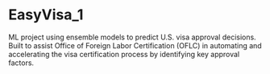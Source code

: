 # EasyVisa_1
ML project using ensemble models to predict U.S. visa approval decisions. Built to assist  Office of Foreign Labor Certification (OFLC) in automating and accelerating the visa certification process by identifying key approval factors.
